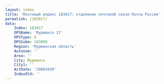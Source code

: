 ```yaml
---
layout: index
title: 'Почтовый индекс 183017: отделение почтовой связи Почты России'
permalink: /183017/
data:
    Index: 183017
    OPSName: 'Мурманск 17'
    OPSType: О
    OPSSubm: 183000
    Region: 'Мурманская область'
    Autonom: ''
    Area: ''
    City: Мурманск
    City1: ''
    ActDate: '20001030'
    IndexOld: ''
---
```

